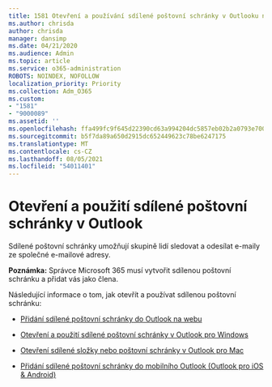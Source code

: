 ```yaml
---
title: 1581 Otevření a používání sdílené poštovní schránky v Outlooku na webu
ms.author: chrisda
author: chrisda
manager: dansimp
ms.date: 04/21/2020
ms.audience: Admin
ms.topic: article
ms.service: o365-administration
ROBOTS: NOINDEX, NOFOLLOW
localization_priority: Priority
ms.collection: Adm_O365
ms.custom:
- "1581"
- "9000089"
ms.assetid: ''
ms.openlocfilehash: ffa499fc9f645d22390cd63a994204dc5857eb02b2a0793e700d3a3e2ef50546
ms.sourcegitcommit: b5f7da89a650d2915dc652449623c78be6247175
ms.translationtype: MT
ms.contentlocale: cs-CZ
ms.lasthandoff: 08/05/2021
ms.locfileid: "54011401"
---
```

# <a name="open-and-use-a-shared-mailbox-in-outlook"></a>Otevření a použití sdílené poštovní schránky v Outlook

Sdílené poštovní schránky umožňují skupině lidí sledovat a odesílat e-maily ze společné e-mailové adresy. 

**Poznámka:** Správce Microsoft 365 musí vytvořit sdílenou poštovní schránku a přidat vás jako člena.

Následující informace o tom, jak otevřít a používat sdílenou poštovní schránku:

- [Přidání sdílené poštovní schránky do Outlook na webu](https://support.office.com/article/Add-a-shared-mailbox-to-Outlook-on-the-web-98b5a90d-4e38-415d-a030-f09a4cd28207)

- [Otevření a použití sdílené poštovní schránky v Outlook pro Windows](https://support.office.com/article/open-and-use-a-shared-mailbox-in-outlook-d94a8e9e-21f1-4240-808b-de9c9c088afd)

- [Otevření sdílené složky nebo poštovní schránky v Outlook pro Mac](https://support.office.com/article/Open-a-shared-folder-or-mailbox-in-Outlook-for-Mac-6ecc39c5-5577-4a1d-b18c-bbdc92972cb2)

- [Přidání sdílené poštovní schránky do mobilního Outlook (Outlook pro iOS & Android)](https://support.office.com/article/Add-a-shared-mailbox-to-Outlook-mobile-f866242c-81b2-472e-8776-6c49c5473c9f)
